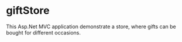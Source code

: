 # giftStore
This Asp.Net MVC application demonstrate a store, where gifts can be bought for different occasions.
